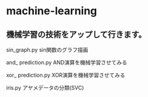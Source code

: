 # machine-learning

## 機械学習の技術をアップして行きます。

sin_graph.py sin関数のグラフ描画

and_ prediction.py	AND演算を機械学習させてみる

xor_ prediction.py	XOR演算を機械学習させてみる

iris.py	アヤメデータの分類(SVC)
